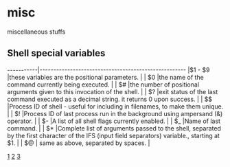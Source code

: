 # misc
miscellaneous stuffs

## Shell special variables
-----------|-----------------------------------------------------
|$1 - $9   |these variables are the positional parameters.      |
| $0       |the name of the command currently being executed.   |
| $#       |the number of positional arguments given to this invocation of the shell. |
| $?       |exit status of the last command executed as a decimal string. it returns 0 upon success. |
| $$       |Process ID of shell - useful for including in filenames, to make them unique. |
| $!       |Process ID of last process run in the background using ampersand (&) operator. |
| $-       |A list of all shell flags currently enabled. |
| $_       |Name of last command. |
| $*       |Complete list of arguments passed to the shell, separated by the first character of 
            the IFS (input field separators) variable., starting at $1. |
| $@       | same as above, separated by spaces. |

[1](https://developer.apple.com/library/mac/documentation/OpenSource/Conceptual/ShellScripting/SpecialShellVariables/SpecialShellVariables.html)
[2](http://sillydog.org/unix/scrpt/scrpt2.2.2.php)
[3](http://www.tutorialspoint.com/unix/unix-special-variables.htm)
